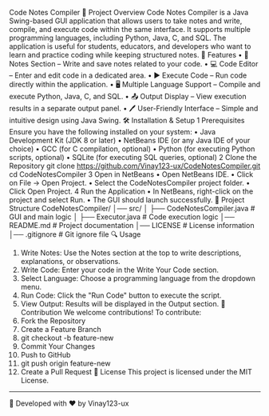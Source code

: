 Code Notes Compiler
📌 Project Overview
Code Notes Compiler is a Java Swing-based GUI application that allows users to take notes and write, compile, and execute code within the same interface. It supports multiple programming languages, including Python, Java, C, and SQL. The application is useful for students, educators, and developers who want to learn and practice coding while keeping structured notes.
🚀 Features
•	📖 Notes Section – Write and save notes related to your code.
•	💻 Code Editor – Enter and edit code in a dedicated area.
•	▶️ Execute Code – Run code directly within the application.
•	🖥️ Multiple Language Support – Compile and execute Python, Java, C, and SQL.
•	📤 Output Display – View execution results in a separate output panel.
•	🖊️ User-Friendly Interface – Simple and intuitive design using Java Swing.
🛠️ Installation & Setup
 1️ Prerequisites
Ensure you have the following installed on your system:
•	Java Development Kit (JDK 8 or later)
•	NetBeans IDE (or any Java IDE of your choice)
•	GCC (for C compilation, optional)
•	Python (for executing Python scripts, optional)
•	SQLite (for executing SQL queries, optional)
2️ Clone the Repository
git clone https://github.com/Vinay123-ux/CodeNotesCompiler.git
cd CodeNotesCompiler
3️ Open in NetBeans
•	Open NetBeans IDE.
•	Click on File → Open Project.
•	Select the CodeNotesCompiler project folder.
•	Click Open Project.
4️ Run the Application
•	In NetBeans, right-click on the project and select Run.
•	The GUI should launch successfully.
📝 Project Structure
CodeNotesCompiler/
│── src/
│   ├── CodeNotesCompiler.java  # GUI and main logic
│   ├── Executor.java           # Code execution logic
│── README.md                   # Project documentation
│── LICENSE                     # License information
│── .gitignore                   # Git ignore file
🔍 Usage
1.	Write Notes: Use the Notes section at the top to write descriptions, explanations, or observations.
2.	Write Code: Enter your code in the Write Your Code section.
3.	Select Language: Choose a programming language from the dropdown menu.
4.	Run Code: Click the "Run Code" button to execute the script.
5.	View Output: Results will be displayed in the Output section.
🤝 Contribution
We welcome contributions! To contribute:
1.	Fork the Repository
2.	Create a Feature Branch 
3.	git checkout -b feature-new
4.	Commit Your Changes 
5.	Push to GitHub 
6.	git push origin feature-new
7.	Create a Pull Request
📜 License
This project is licensed under the MIT License.
________________________________________
🎯 Developed with ❤️ by  Vinay123-ux

